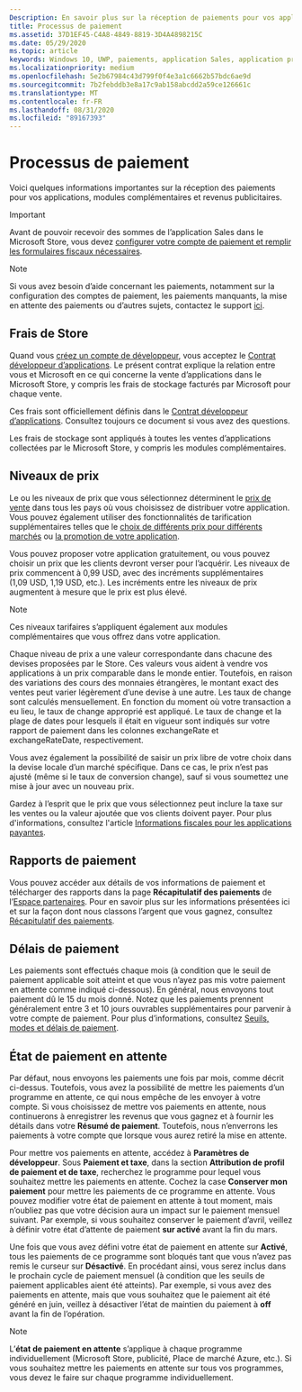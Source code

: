 ```yaml
---
Description: En savoir plus sur la réception de paiements pour vos applications, les modules complémentaires (produits dans l’application) et les revenus de la publicité.
title: Processus de paiement
ms.assetid: 37D1EF45-C4A8-4849-8819-3D4A4898215C
ms.date: 05/29/2020
ms.topic: article
keywords: Windows 10, UWP, paiements, application Sales, application proceeds, paiement, frais de magasin, retenue de paiement, pourcentage
ms.localizationpriority: medium
ms.openlocfilehash: 5e2b67984c43d799f0f4e3a1c6662b57bdc6ae9d
ms.sourcegitcommit: 7b2febddb3e8a17c9ab158abcdd2a59ce126661c
ms.translationtype: MT
ms.contentlocale: fr-FR
ms.lasthandoff: 08/31/2020
ms.locfileid: "89167393"
---
```

# <a name="getting-paid"></a>Processus de paiement
Voici quelques informations importantes sur la réception des paiements pour vos applications, modules complémentaires et revenus publicitaires.

> [!IMPORTANT]
> Avant de pouvoir recevoir des sommes de l’application Sales dans le Microsoft Store, vous devez [configurer votre compte de paiement et remplir les formulaires fiscaux nécessaires](setting-up-your-payout-account-and-tax-forms.md).

> [!NOTE]
> Si vous avez besoin d’aide concernant les paiements, notamment sur la configuration des comptes de paiement, les paiements manquants, la mise en attente des paiements ou d’autres sujets, contactez le support [ici](https://developer.microsoft.com/windows/support).

## <a name="store-fee"></a>Frais de Store

Quand vous [créez un compte de développeur](https://developer.microsoft.com/store/register), vous acceptez le [Contrat développeur d’applications](/legal/windows/agreements/app-developer-agreement). Le présent contrat explique la relation entre vous et Microsoft en ce qui concerne la vente d’applications dans le Microsoft Store, y compris les frais de stockage facturés par Microsoft pour chaque vente.

Ces frais sont officiellement définis dans le [Contrat développeur d’applications](/legal/windows/agreements/app-developer-agreement). Consultez toujours ce document si vous avez des questions.

Les frais de stockage sont appliqués à toutes les ventes d’applications collectées par le Microsoft Store, y compris les modules complémentaires.


## <a name="price-tiers"></a>Niveaux de prix

Le ou les niveaux de prix que vous sélectionnez déterminent le [prix de vente](set-and-schedule-app-pricing.md#base-price) dans tous les pays où vous choisissez de distribuer votre application. Vous pouvez également utiliser des fonctionnalités de tarification supplémentaires telles que le  [choix de différents prix pour différents marchés](set-and-schedule-app-pricing.md#override-base-price-for-specific-markets) ou [la promotion de votre application](put-apps-and-add-ons-on-sale.md).

Vous pouvez proposer votre application gratuitement, ou vous pouvez choisir un prix que les clients devront verser pour l’acquérir. Les niveaux de prix commencent à 0,99 USD, avec des incréments supplémentaires (1,09 USD, 1,19 USD, etc.). Les incréments entre les niveaux de prix augmentent à mesure que le prix est plus élevé.

> [!NOTE] 
> Ces niveaux tarifaires s’appliquent également aux modules complémentaires que vous offrez dans votre application.

Chaque niveau de prix a une valeur correspondante dans chacune des devises proposées par le Store. Ces valeurs vous aident à vendre vos applications à un prix comparable dans le monde entier. Toutefois, en raison des variations des cours des monnaies étrangères, le montant exact des ventes peut varier légèrement d’une devise à une autre. Les taux de change sont calculés mensuellement. En fonction du moment où votre transaction a eu lieu, le taux de change approprié est appliqué. Le taux de change et la plage de dates pour lesquels il était en vigueur sont indiqués sur votre rapport de paiement dans les colonnes exchangeRate et exchangeRateDate, respectivement.

Vous avez également la possibilité de saisir un prix libre de votre choix dans la devise locale d’un marché spécifique. Dans ce cas, le prix n’est pas ajusté (même si le taux de conversion change), sauf si vous soumettez une mise à jour avec un nouveau prix. 

Gardez à l’esprit que le prix que vous sélectionnez peut inclure la taxe sur les ventes ou la valeur ajoutée que vos clients doivent payer. Pour plus d'informations, consultez l'article [Informations fiscales pour les applications payantes](tax-details-for-paid-apps.md).


## <a name="payout-reporting"></a>Rapports de paiement

Vous pouvez accéder aux détails de vos informations de paiement et télécharger des rapports dans la page **Récapitulatif des paiements** de l’[Espace partenaires](https://partner.microsoft.com/dashboard). Pour en savoir plus sur les informations présentées ici et sur la façon dont nous classons l’argent que vous gagnez, consultez [Récapitulatif des paiements](payout-summary.md).


## <a name="payout-timeframe"></a>Délais de paiement

Les paiements sont effectués chaque mois (à condition que le seuil de paiement applicable soit atteint et que vous n’ayez pas mis votre paiement en attente comme indiqué ci-dessous). En général, nous envoyons tout paiement dû le 15 du mois donné. Notez que les paiements prennent généralement entre 3 et 10 jours ouvrables supplémentaires pour parvenir à votre compte de paiement. Pour plus d’informations, consultez [Seuils, modes et délais de paiement](payment-thresholds-methods-and-timeframes.md).


##  <a name="payout-hold-status"></a>État de paiement en attente

Par défaut, nous envoyons les paiements une fois par mois, comme décrit ci-dessus. Toutefois, vous avez la possibilité de mettre les paiements d’un programme en attente, ce qui nous empêche de les envoyer à votre compte. Si vous choisissez de mettre vos paiements en attente, nous continuerons à enregistrer les revenus que vous gagnez et à fournir les détails dans votre **Résumé de paiement**. Toutefois, nous n’enverrons les paiements à votre compte que lorsque vous aurez retiré la mise en attente.

Pour mettre vos paiements en attente, accédez à **Paramètres de développeur**. Sous **Paiement et taxe**, dans la section **Attribution de profil de paiement et de taxe**, recherchez le programme pour lequel vous souhaitez mettre les paiements en attente. Cochez la case **Conserver mon paiement** pour mettre les paiements de ce programme en attente. Vous pouvez modifier votre état de paiement en attente à tout moment, mais n’oubliez pas que votre décision aura un impact sur le paiement mensuel suivant. Par exemple, si vous souhaitez conserver le paiement d’avril, veillez à définir votre état d’attente de paiement **sur activé** avant la fin du mars.

Une fois que vous avez défini votre état de paiement en attente sur **Activé**, tous les paiements de ce programme sont bloqués tant que vous n’avez pas remis le curseur sur **Désactivé**. En procédant ainsi, vous serez inclus dans le prochain cycle de paiement mensuel (à condition que les seuils de paiement applicables aient été atteints). Par exemple, si vous avez des paiements en attente, mais que vous souhaitez que le paiement ait été généré en juin, veillez à désactiver l’état de maintien du paiement à **off** avant la fin de l’opération.

> [!NOTE]
> L’**état de paiement en attente** s’applique à chaque programme individuellement (Microsoft Store, publicité, Place de marché Azure, etc.). Si vous souhaitez mettre les paiements en attente sur tous vos programmes, vous devez le faire sur chaque programme individuellement.


 

 